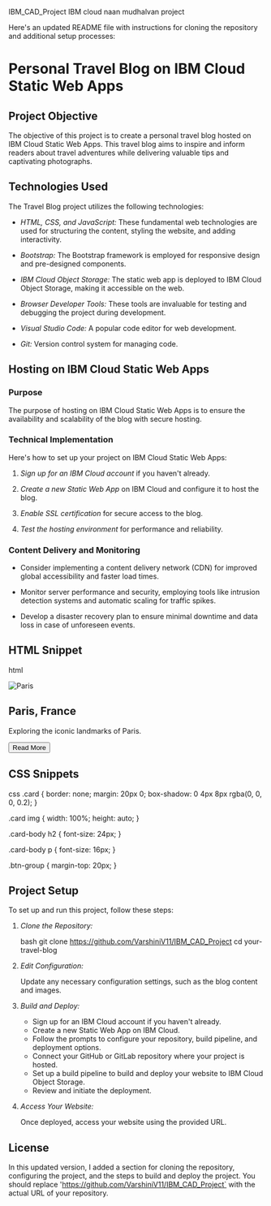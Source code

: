  IBM_CAD_Project
IBM cloud naan mudhalvan project

Here's an updated README file with instructions for cloning the repository and additional setup processes:

# Personal Travel Blog on IBM Cloud Static Web Apps

## Project Objective

The objective of this project is to create a personal travel blog hosted on IBM Cloud Static Web Apps. This travel blog aims to inspire and inform readers about travel adventures while delivering valuable tips and captivating photographs.

## Technologies Used

The Travel Blog project utilizes the following technologies:

- *HTML, CSS, and JavaScript:* These fundamental web technologies are used for structuring the content, styling the website, and adding interactivity.

- *Bootstrap:* The Bootstrap framework is employed for responsive design and pre-designed components.

- *IBM Cloud Object Storage:* The static web app is deployed to IBM Cloud Object Storage, making it accessible on the web.

- *Browser Developer Tools:* These tools are invaluable for testing and debugging the project during development.

- *Visual Studio Code:* A popular code editor for web development.

- *Git:* Version control system for managing code.

## Hosting on IBM Cloud Static Web Apps

### Purpose

The purpose of hosting on IBM Cloud Static Web Apps is to ensure the availability and scalability of the blog with secure hosting.

### Technical Implementation

Here's how to set up your project on IBM Cloud Static Web Apps:

1. *Sign up for an IBM Cloud account* if you haven't already.

2. *Create a new Static Web App* on IBM Cloud and configure it to host the blog.

3. *Enable SSL certification* for secure access to the blog.

4. *Test the hosting environment* for performance and reliability.

### Content Delivery and Monitoring

- Consider implementing a content delivery network (CDN) for improved global accessibility and faster load times.

- Monitor server performance and security, employing tools like intrusion detection systems and automatic scaling for traffic spikes.

- Develop a disaster recovery plan to ensure minimal downtime and data loss in case of unforeseen events.

## HTML Snippet

html
<!-- Blog Post 1 -->
<div class="col-md-4">
  <div class="card">
    <img src="paris.jpg" alt="Paris">
    <div class="card-body">
      <h2>Paris, France</h2>
      <p>Exploring the iconic landmarks of Paris.</p>
      <div class="btn-group">
        <button type="button" class="btn btn-sm btn-outline-secondary">Read More</button>
      </div>
    </div>
  </div>
</div>


## CSS Snippets

css
.card {
  border: none;
  margin: 20px 0;
  box-shadow: 0 4px 8px rgba(0, 0, 0, 0.2);
}

.card img {
  width: 100%;
  height: auto;
}

.card-body h2 {
  font-size: 24px;
}

.card-body p {
  font-size: 16px;
}

.btn-group {
  margin-top: 20px;
}


## Project Setup

To set up and run this project, follow these steps:

1. *Clone the Repository:*

   bash
   git clone https://github.com/VarshiniV11/IBM_CAD_Project
   cd your-travel-blog
   

2. *Edit Configuration:*

   Update any necessary configuration settings, such as the blog content and images.

3. *Build and Deploy:*

   - Sign up for an IBM Cloud account if you haven't already.
   - Create a new Static Web App on IBM Cloud.
   - Follow the prompts to configure your repository, build pipeline, and deployment options.
   - Connect your GitHub or GitLab repository where your project is hosted.
   - Set up a build pipeline to build and deploy your website to IBM Cloud Object Storage.
   - Review and initiate the deployment.

4. *Access Your Website:*
   
   Once deployed, access your website using the provided URL.

## License

In this updated version, I added a section for cloning the repository, configuring the project, and the steps to build and deploy the project. You should replace 'https://github.com/VarshiniV11/IBM_CAD_Project` with the actual URL of your repository.
